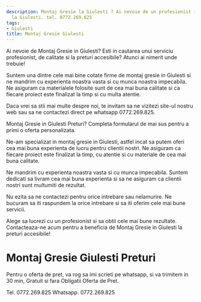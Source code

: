 ```yaml
---
description: Montaj Gresie la Giulesti ? Ai nevoie de un profesionist in Montaj Gresie
  la Giulesti. tel. 0772.269.825
tags:
- Giulesti
title: Montaj Gresie Giulesti
---
```



Ai nevoie de Montaj Gresie in Giulesti? Esti in cautarea unui serviciu profesionist, de calitate si la preturi accesibile? Atunci ai nimerit unde trebuie! 

Suntem una dintre cele mai bine cotate firme de montaj gresie in Giulesti si ne mandrim cu experienta noastra vasta si cu munca noastra impecabila. Ne asiguram ca materialele folosite sunt de cea mai buna calitate si ca fiecare proiect este finalizat la timp si cu multa atentie.

Daca vrei sa stii mai multe despre noi, te invitam sa ne vizitezi site-ul nostru web sau sa ne contactezi direct pe whatsapp 0772.269.825. 

Montaj Gresie in Giulesti Preturi? Completa formularul de mai sus pentru a primi o oferta personalizata. 

Ne-am specializat in montaj gresie in Giulesti, astfel incat sa putem oferi cea mai buna experienta de lucru pentru clientii nostri. Ne asiguram ca fiecare proiect este finalizat la timp, cu atentie si cu materiale de cea mai buna calitate.

Ne mandrim cu experienta noastra vasta si cu munca impecabila. Suntem dedicati sa livram cea mai buna experienta si sa ne asiguram ca clientii nostri sunt multumiti de rezultat.

Nu ezita sa ne contactezi pentru orice intrebare sau nelamurire. Ne bucuram sa iti raspundem la orice intrebare si sa iti oferim cele mai bune servicii. 

Alege sa lucrezi cu un profesionist si sa obtii cele mai bune rezultate. Contacteaza-ne acum pentru a beneficia de Montaj Gresie in Giulesti la preturi accesibile!

# Montaj Gresie Giulesti Preturi
Pentru o oferta de pret, va rog sa imi scrieti pe whatsapp, si va trimitem in 30 min, Gratuit si fara Obligatii Oferta de Pret.

Tel. 0772.269.825
Whatsapp. 0772.269.825